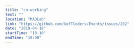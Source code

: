 ```yaml
---
title: "co-working"
text: ""
location: "MADLab"
link: "https://github.com/UofTCoders/Events/issues/232"
date: "2019-04-18"
startTime: "18:10"
endTime: "19:00"
---
```

